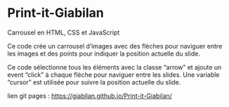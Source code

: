 # Print-it-Giabilan

Carrousel en HTML, CSS et JavaScript

Ce code crée un carrousel d’images avec des flèches pour naviguer entre les images et des points pour indiquer la position actuelle du slide.

Ce code sélectionne tous les éléments avec la classe “arrow” et ajoute un event “click” à chaque flèche pour naviguer entre les slides. Une variable “cursor” est utilisée pour suivre la position actuelle du slide.

lien git pages : https://giabilan.github.io/Print-it-Giabilan/